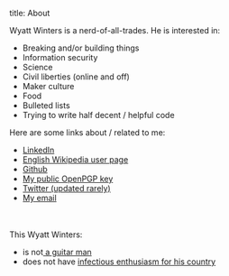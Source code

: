 title: About

Wyatt Winters is a nerd-of-all-trades. He is interested in:
<ul>
	<li>Breaking and/or building things</li>
	<li>Information security</li>
	<li>Science</li>
	<li>Civil liberties (online and off)</li>
	<li>Maker culture</li>
	<li>Food</li>
	<li>Bulleted lists</li>
	<li>Trying to write half decent / helpful code</li>
</ul>
Here are some links about / related to me:
<ul>
	<li><a href="http://www.linkedin.com/in/wyattwinters">LinkedIn</a></li>
	<li><a href="https://en.wikipedia.org/wiki/User:Wywin">English Wikipedia user page</a></li>
	<li><a href="https://github.com/wywin">Github</a></li>
	<li><a href="http://wyattwinters.com/8636E8A108F7D32E7C4CB440A97AD378D94A4BDF.asc">My public OpenPGP key</a></li>
    <li><a href="https://twitter.com/wyatt_winters">Twitter (updated rarely)</a></li>
    <li><a href="mailto:blog@wyattwinters.com">My email</a></li>
</ul>
<br><br>
This Wyatt Winters:
<ul>
	<li>is not<a href="http://www.reverbnation.com/wyattwinters"> a guitar man</a></li>
	<li>does not have <a href="http://riverview.nebo.edu/news/wyatt-winters-and-his-enthusiasm-his-country-infectious">infectious enthusiasm for his country</a></li>
</ul>